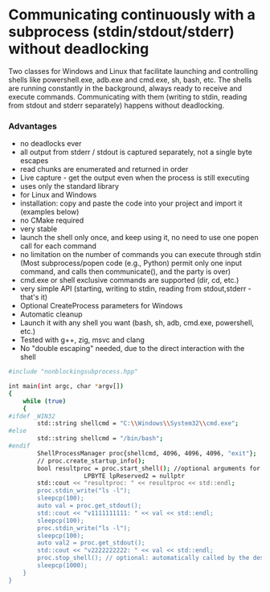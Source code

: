 # Communicating continuously with a subprocess (stdin/stdout/stderr) without deadlocking

Two classes for Windows and Linux that facilitate launching and controlling shells like powershell.exe, adb.exe and cmd.exe, sh, bash, etc. The shells are running constantly in the background, always ready to receive and execute commands. Communicating with them (writing to stdin, reading from stdout and stderr separately) happens without deadlocking.

 ### Advantages
 * no deadlocks ever
 * all output from stderr / stdout is captured separately, not a single byte escapes
 * read chunks are enumerated and returned in order 
 * Live capture - get the output even when the process is still executing
 * uses only the standard library
 * for Linux and Windows
 * installation: copy and paste the code into your project and import it (examples below)
 * no CMake required
 * very stable
 * launch the shell only once, and keep using it, no need to use one popen call for each command
 * no limitation on the number of commands you can execute through 
   stdin (Most subprocess/popen code (e.g., Python) permit only one input command, and calls then communicate(), and the party is over)
 * cmd.exe or shell exclusive commands are supported (dir, cd, etc.)
 * very simple API (starting, writing to stdin, reading from stdout,stderr - that's it)
 * Optional CreateProcess parameters for Windows
 * Automatic cleanup
 * Launch it with any shell you want (bash, sh, adb, cmd.exe, powershell, etc.)
 * Tested with g++, zig, msvc and clang
 * No "double escaping" needed, due to the direct interaction with the shell


```sh
#include "nonblockingsubprocess.hpp"

int main(int argc, char *argv[])
{
    while (true)
    {
#ifdef _WIN32
        std::string shellcmd = "C:\\Windows\\System32\\cmd.exe";
#else
        std::string shellcmd = "/bin/bash";
#endif
        ShellProcessManager proc{shellcmd, 4096, 4096, 4096, "exit"};
        // proc.create_startup_info();
        bool resultproc = proc.start_shell(); //optional arguments for Windows: DWORD creationFlag = 0, DWORD creationFlags = CREATE_NO_WINDOW, WORD wShowWindow = SW_NORMAL, LPSTR lpReserved = nullptr, LPSTR lpDesktop = nullptr, LPSTR lpTitle = nullptr, DWORD dwX = 0, DWORD dwY = 0, DWORD dwXSize = 0, DWORD dwYSize = 0, DWORD dwXCountChars = 0, DWORD dwYCountChars = 0, DWORD dwFillAttribute = 0, DWORD dwFlags = 0, WORD cbReserved2 = 0,
                     LPBYTE lpReserved2 = nullptr
        std::cout << "resultproc: " << resultproc << std::endl;
        proc.stdin_write("ls -l");
        sleepcp(100);
        auto val = proc.get_stdout();
        std::cout << "v1111111111: " << val << std::endl;
        sleepcp(100);
        proc.stdin_write("ls -l");
        sleepcp(100);
        auto val2 = proc.get_stdout();
        std::cout << "v2222222222: " << val << std::endl;
        proc.stop_shell(); // optional: automatically called by the destructor
        sleepcp(1000);
    }
}
```